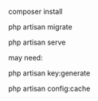 composer install

php artisan migrate

php artisan serve


may need:

php artisan key:generate

php artisan config:cache